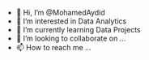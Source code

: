 - 👋 Hi, I’m @MohamedAydid
- 👀 I’m interested in Data Analytics
- 🌱 I’m currently learning Data Projects
- 💞️ I’m looking to collaborate on ...
- 📫 How to reach me ...

<!---
MohamedAydid/MohamedAydid is a ✨ special ✨ repository because its `README.md` (this file) appears on your GitHub profile.
You can click the Preview link to take a look at your changes.
--->
